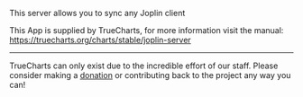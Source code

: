 This server allows you to sync any Joplin client

This App is supplied by TrueCharts, for more information visit the manual: https://truecharts.org/charts/stable/joplin-server

---

TrueCharts can only exist due to the incredible effort of our staff.
Please consider making a [donation](https://truecharts.org/docs/about/sponsor) or contributing back to the project any way you can!
